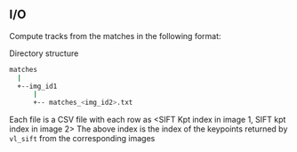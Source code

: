 I/O
---
Compute tracks from the matches in the following format:

Directory structure
```bash
matches
  |
  +--img_id1
      |
      +-- matches_<img_id2>.txt
```
Each file is a CSV file with each row as
<SIFT Kpt index in image 1, SIFT kpt index in image 2>
The above index is the index of the keypoints returned by `vl_sift` from the corresponding images
